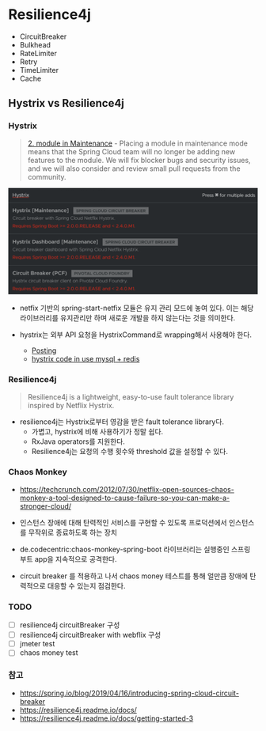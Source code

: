 # Resilience4j

- CircuitBreaker
- Bulkhead
- RateLimiter
- Retry
- TimeLimiter
- Cache

##  Hystrix vs Resilience4j

### Hystrix
>[2. module  in Maintenance](https://github.com/spring-cloud/spring-cloud-netflix) - Placing a module in maintenance mode means that the Spring Cloud team will no longer be adding new features to the module. We will fix blocker bugs and security issues, and we will also consider and review small pull requests from the community.

![hystrix](./img/hystrix.png)

- netfix 기반의 spring-start-netfix 모듈은 유지 관리 모드에 놓여 있다. 이는 해당 라이브러리를 유지관리만 하며 새로운 개발을 하지 않는다는 것을 의미한다.

- hystrix는 외부 API 요청을 HystrixCommand로 wrapping해서 사용해야 한다.
    + [Posting](https://swiftymind.tistory.com/111?category=701477)
    + [hystrix code in use mysql + redis](https://github.com/chulman/websocket-sockjs/blob/circuitbreaker/spring-server/src/main/java/com/chulm/websocket/spring/server/domain/repository/MessageCacheRepository.java)

### Resilience4j
> Resilience4j is a lightweight, easy-to-use fault tolerance library inspired by Netflix Hystrix.
- resilience4j는 Hystrix로부터 영감을 받은 fault tolerance library다.
    + 가볍고, hystrix에 비해 사용하기가 정말 쉽다.
    + RxJava operators를 지원한다.
    + Resilience4j는 요청의 수행 횟수와 threshold 값을 설정할 수 있다.
      
### Chaos Monkey

- https://techcrunch.com/2012/07/30/netflix-open-sources-chaos-monkey-a-tool-designed-to-cause-failure-so-you-can-make-a-stronger-cloud/      
- 인스턴스 장애에 대해 탄력적인 서비스를 구현할 수 있도록 프로덕션에서 인스턴스를 무작위로 종료하도록 하는 장치
- de.codecentric:chaos-monkey-spring-boot 라이브러리는 실행중인 스프링 부트 app을 지속적으로 공격한다.

-  circuit breaker 를 적용하고 나서 chaos money 테스트를 통해 얼만큼 장애에 탄력적으로  대응할 수 있는지 점검한다.  


### TODO
- [ ]  resilience4j circuitBreaker 구성
- [ ]  resilience4j circuitBreaker with webflix 구성
- [ ]  jmeter test
- [ ]  chaos money test

### 참고

- https://spring.io/blog/2019/04/16/introducing-spring-cloud-circuit-breaker
- https://resilience4j.readme.io/docs/
- https://resilience4j.readme.io/docs/getting-started-3
